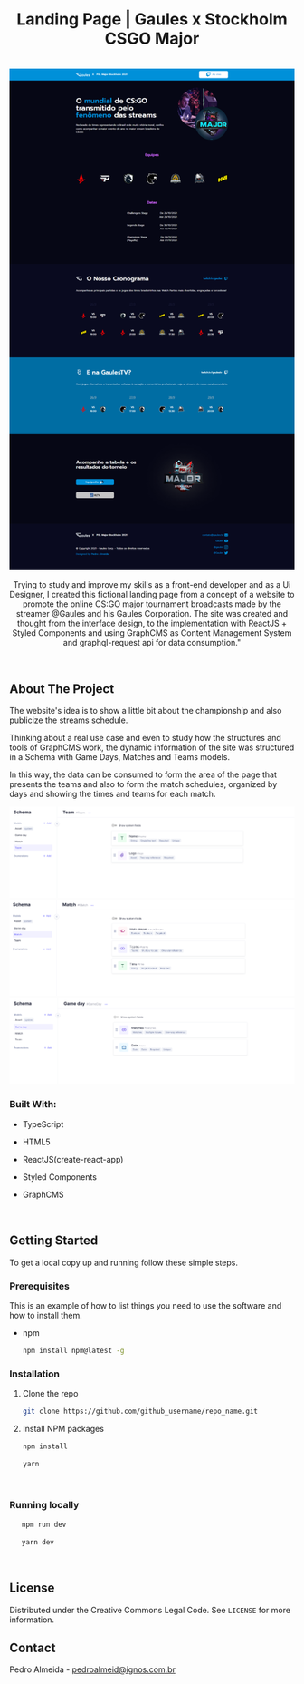 <h1 align="center">Landing Page | Gaules x Stockholm CSGO Major</h1>

<br>

<img src="./public/assets/landingpageprint.png">

<br>

<p align="center">Trying to study and improve my skills as a front-end developer and as a Ui Designer, I created this fictional landing page from a concept of a website to promote the online CS:GO major tournament broadcasts made by the streamer @Gaules and his Gaules Corporation. The site was created and thought from the interface design, to the implementation with ReactJS + Styled Components and using GraphCMS as Content Management System and graphql-request api for data consumption."</p>

<br>

## **About The Project**

The website's idea is to show a little bit about the championship and also publicize the streams schedule.

Thinking about a real use case and even to study how the structures and tools of GraphCMS work, the dynamic information of the site was structured in a Schema with Game Days, Matches and Teams models. 

In this way, the data can be consumed to form the area of the page that presents the teams and also to form the match schedules, organized by days and showing the times and teams for each match.

<img src="./public/assets/team-model.PNG">
<img src="./public/assets/match-model.PNG">
<img src="./public/assets/gameday-model.PNG">

<br>

### Built With:

- []()TypeScript
- []()HTML5
- []()ReactJS(create-react-app)
- []()Styled Components
- []()GraphCMS

   <br>

## **Getting Started**

To get a local copy up and running follow these simple steps.

### Prerequisites

This is an example of how to list things you need to use the software and how to install them.

- npm
  ```sh
  npm install npm@latest -g
  ```

### Installation

1. Clone the repo
   ```sh
   git clone https://github.com/github_username/repo_name.git
   ```
2. Install NPM packages
   ```sh
   npm install
   ```
   ```sh
   yarn
   ```

<br>

### Running locally
```sh
   npm run dev
```
```sh
   yarn dev
```
<br>

## License

Distributed under the Creative Commons Legal Code. See `LICENSE` for more information.

## Contact

Pedro Almeida - pedroalmeid@ignos.com.br
